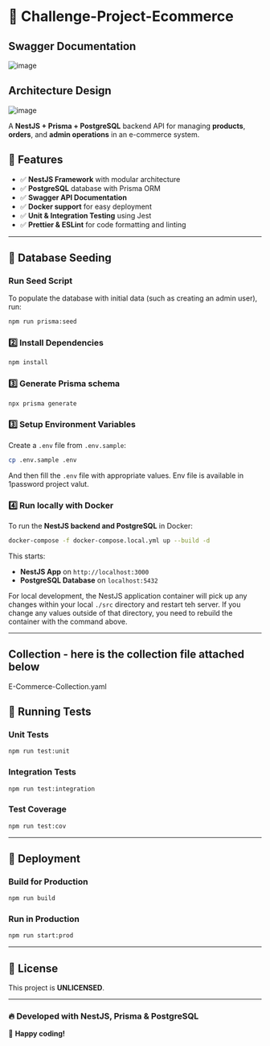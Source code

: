 # 🚀 Challenge-Project-Ecommerce

## Swagger Documentation
![image](https://github.com/user-attachments/assets/d2f0df74-9fc2-4492-a02a-7e1bdd5b5041)

## Architecture Design
![image](https://github.com/user-attachments/assets/76ac4f40-2d0a-47da-a9cb-064794f64253)


A **NestJS + Prisma + PostgreSQL** backend API for managing **products**, **orders**, and **admin operations** in an e-commerce system.

## 📌 Features
- ✅ **NestJS Framework** with modular architecture
- ✅ **PostgreSQL** database with Prisma ORM
- ✅ **Swagger API Documentation**
- ✅ **Docker support** for easy deployment
- ✅ **Unit & Integration Testing** using Jest
- ✅ **Prettier & ESLint** for code formatting and linting

---

## 🌱 Database Seeding

### **Run Seed Script**
To populate the database with initial data (such as creating an admin user), run:

```sh
npm run prisma:seed
```

### 2️⃣ Install Dependencies
```sh
npm install
```

### 3️⃣ Generate Prisma schema
```sh
npx prisma generate
```

### 3️⃣ Setup Environment Variables
Create a `.env` file from `.env.sample`:
```sh
cp .env.sample .env
```
And then fill the `.env` file with appropriate values. Env file is available in 1password project valut.

### 4️⃣ Run locally with Docker
To run the **NestJS backend and PostgreSQL** in Docker:
```sh
docker-compose -f docker-compose.local.yml up --build -d
```
This starts:
- **NestJS App** on `http://localhost:3000`
- **PostgreSQL Database** on `localhost:5432`

For local development, the NestJS application container will pick up any changes within your local `./src` directory and restart teh server.
If you change any values outside of that directory, you need to rebuild the container with the command above.

---

## Collection - here is the collection file attached below

E-Commerce-Collection.yaml

## 🧪 Running Tests
### **Unit Tests**
```sh
npm run test:unit
```

### **Integration Tests**
```sh
npm run test:integration
```

### **Test Coverage**
```sh
npm run test:cov
```

---

## 🚀 Deployment
### **Build for Production**
```sh
npm run build
```
### **Run in Production**
```sh
npm run start:prod
```

---

## 📜 License
This project is **UNLICENSED**.

---

### **🔥 Developed with NestJS, Prisma & PostgreSQL**
🚀 **Happy coding!**
